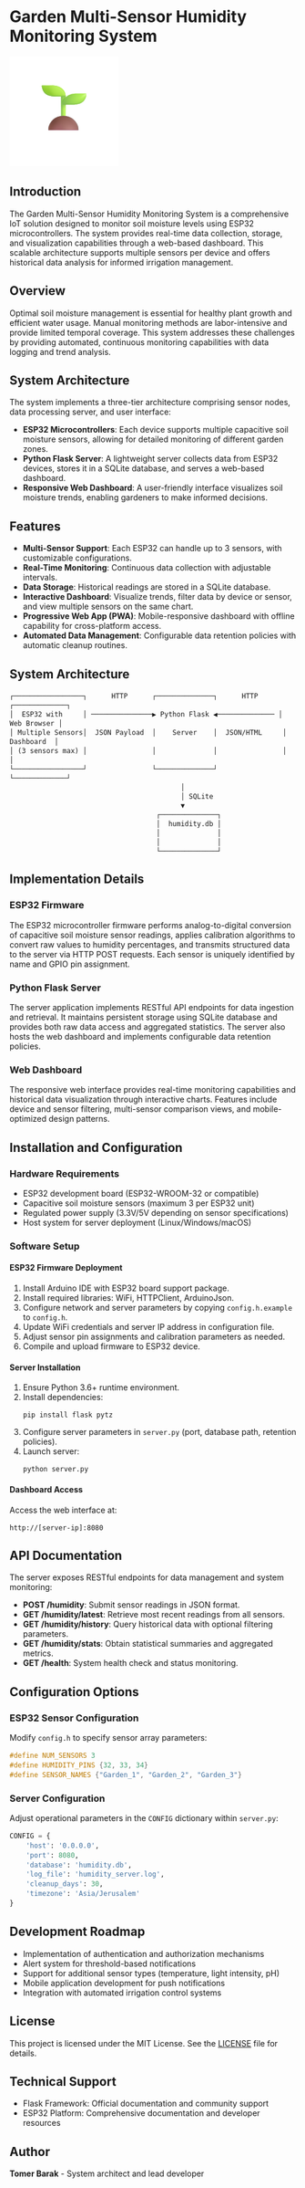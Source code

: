 # Garden Multi-Sensor Humidity Monitoring System

![Garden Dashboard](web_ui/static/icons/garden-192.png)

## Introduction

The Garden Multi-Sensor Humidity Monitoring System is a comprehensive IoT solution designed to monitor soil moisture levels using ESP32 microcontrollers. The system provides real-time data collection, storage, and visualization capabilities through a web-based dashboard. This scalable architecture supports multiple sensors per device and offers historical data analysis for informed irrigation management.

## Overview

Optimal soil moisture management is essential for healthy plant growth and efficient water usage. Manual monitoring methods are labor-intensive and provide limited temporal coverage. This system addresses these challenges by providing automated, continuous monitoring capabilities with data logging and trend analysis.

## System Architecture

The system implements a three-tier architecture comprising sensor nodes, data processing server, and user interface:

- **ESP32 Microcontrollers**: Each device supports multiple capacitive soil moisture sensors, allowing for detailed monitoring of different garden zones.
- **Python Flask Server**: A lightweight server collects data from ESP32 devices, stores it in a SQLite database, and serves a web-based dashboard.
- **Responsive Web Dashboard**: A user-friendly interface visualizes soil moisture trends, enabling gardeners to make informed decisions.

## Features

- **Multi-Sensor Support**: Each ESP32 can handle up to 3 sensors, with customizable configurations.
- **Real-Time Monitoring**: Continuous data collection with adjustable intervals.
- **Data Storage**: Historical readings are stored in a SQLite database.
- **Interactive Dashboard**: Visualize trends, filter data by device or sensor, and view multiple sensors on the same chart.
- **Progressive Web App (PWA)**: Mobile-responsive dashboard with offline capability for cross-platform access.
- **Automated Data Management**: Configurable data retention policies with automatic cleanup routines.

## System Architecture

```
┌─────────────────┐      HTTP      ┌──────────────┐      HTTP      ┌─────────────┐
│  ESP32 with     │ ───────────────▶ Python Flask ◀────────────── │ Web Browser │
│ Multiple Sensors│  JSON Payload  │    Server    │  JSON/HTML     │  Dashboard  │
│ (3 sensors max) │                │              │                │             │
└─────────────────┘                └──────────────┘                └─────────────┘
                                          │
                                          │ SQLite
                                          ▼
                                    ┌──────────────┐
                                    │  humidity.db │
                                    │              │
                                    │              │
                                    └──────────────┘
```

## Implementation Details

### ESP32 Firmware

The ESP32 microcontroller firmware performs analog-to-digital conversion of capacitive soil moisture sensor readings, applies calibration algorithms to convert raw values to humidity percentages, and transmits structured data to the server via HTTP POST requests. Each sensor is uniquely identified by name and GPIO pin assignment.

### Python Flask Server

The server application implements RESTful API endpoints for data ingestion and retrieval. It maintains persistent storage using SQLite database and provides both raw data access and aggregated statistics. The server also hosts the web dashboard and implements configurable data retention policies.

### Web Dashboard

The responsive web interface provides real-time monitoring capabilities and historical data visualization through interactive charts. Features include device and sensor filtering, multi-sensor comparison views, and mobile-optimized design patterns.

## Installation and Configuration

### Hardware Requirements

- ESP32 development board (ESP32-WROOM-32 or compatible)
- Capacitive soil moisture sensors (maximum 3 per ESP32 unit)
- Regulated power supply (3.3V/5V depending on sensor specifications)
- Host system for server deployment (Linux/Windows/macOS)

### Software Setup

#### ESP32 Firmware Deployment

1. Install Arduino IDE with ESP32 board support package.
2. Install required libraries: WiFi, HTTPClient, ArduinoJson.
3. Configure network and server parameters by copying `config.h.example` to `config.h`.
4. Update WiFi credentials and server IP address in configuration file.
5. Adjust sensor pin assignments and calibration parameters as needed.
6. Compile and upload firmware to ESP32 device.

#### Server Installation

1. Ensure Python 3.6+ runtime environment.
2. Install dependencies:
   ```
   pip install flask pytz
   ```
3. Configure server parameters in `server.py` (port, database path, retention policies).
4. Launch server:
   ```
   python server.py
   ```

#### Dashboard Access

Access the web interface at:
```
http://[server-ip]:8080
```

## API Documentation

The server exposes RESTful endpoints for data management and system monitoring:
- **POST /humidity**: Submit sensor readings in JSON format.
- **GET /humidity/latest**: Retrieve most recent readings from all sensors.
- **GET /humidity/history**: Query historical data with optional filtering parameters.
- **GET /humidity/stats**: Obtain statistical summaries and aggregated metrics.
- **GET /health**: System health check and status monitoring.

## Configuration Options

### ESP32 Sensor Configuration

Modify `config.h` to specify sensor array parameters:
```cpp
#define NUM_SENSORS 3
#define HUMIDITY_PINS {32, 33, 34}
#define SENSOR_NAMES {"Garden_1", "Garden_2", "Garden_3"}
```

### Server Configuration

Adjust operational parameters in the `CONFIG` dictionary within `server.py`:
```python
CONFIG = {
    'host': '0.0.0.0',
    'port': 8080,
    'database': 'humidity.db',
    'log_file': 'humidity_server.log',
    'cleanup_days': 30,
    'timezone': 'Asia/Jerusalem'
}
```

## Development Roadmap

- Implementation of authentication and authorization mechanisms
- Alert system for threshold-based notifications
- Support for additional sensor types (temperature, light intensity, pH)
- Mobile application development for push notifications
- Integration with automated irrigation control systems

## License

This project is licensed under the MIT License. See the [LICENSE](LICENSE) file for details.

## Technical Support

- Flask Framework: Official documentation and community support
- ESP32 Platform: Comprehensive documentation and developer resources

## Author

**Tomer Barak** - System architect and lead developer
